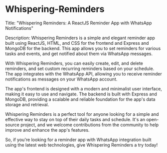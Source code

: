 # Whispering-Reminders
Title: "Whispering Reminders: A ReactJS Reminder App with WhatsApp Notifications"

Description:
Whispering Reminders is a simple and elegant reminder app built using ReactJS, HTML, and CSS for the frontend and Express and MongoDB for the backend. This app allows you to set reminders for various tasks and events, and get notified about them via WhatsApp messages.

With Whispering Reminders, you can easily create, edit, and delete reminders, and set custom recurring reminders based on your schedule. The app integrates with the WhatsApp API, allowing you to receive reminder notifications as messages on your WhatsApp account.

The app's frontend is designed with a modern and minimalist user interface, making it easy to use and navigate. The backend is built with Express and MongoDB, providing a scalable and reliable foundation for the app's data storage and retrieval.

Whispering Reminders is a perfect tool for anyone looking for a simple and effective way to stay on top of their daily tasks and schedule. It's an open-source project, and we welcome contributions from the community to help improve and enhance the app's features.

So, if you're looking for a reminder app with WhatsApp integration built using the latest web technologies, give Whispering Reminders a try today!
